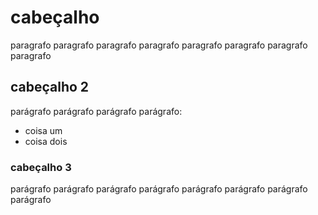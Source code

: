 # cabeçalho 
paragrafo paragrafo paragrafo paragrafo paragrafo paragrafo paragrafo paragrafo

## cabeçalho 2
parágrafo parágrafo  parágrafo  parágrafo: 

- coisa um
- coisa dois

### cabeçalho 3 
parágrafo parágrafo  parágrafo  parágrafo parágrafo parágrafo  parágrafo  parágrafo
